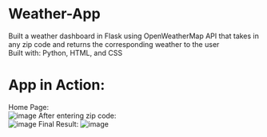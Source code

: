 # Weather-App
Built a weather dashboard in Flask using OpenWeatherMap API that takes in any zip code and returns the corresponding weather to the user <br>
Built with: Python, HTML, and CSS

# App in Action:
Home Page: <br>
![image](https://user-images.githubusercontent.com/55611197/109893371-8a59b300-7c59-11eb-8c98-265e4534a7b5.png)
After entering zip code: <br>
![image](https://user-images.githubusercontent.com/55611197/109893502-c55be680-7c59-11eb-8cc8-67c09acd17cc.png)
Final Result:
![image](https://user-images.githubusercontent.com/55611197/109893558-d7d62000-7c59-11eb-8487-725f8da11d4b.png)
